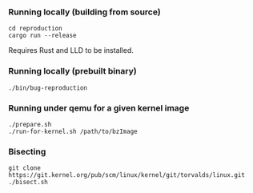 ### Running locally (building from source)

```
cd reproduction
cargo run --release
```

Requires Rust and LLD to be installed.

### Running locally (prebuilt binary)

```
./bin/bug-reproduction
```

### Running under qemu for a given kernel image

```
./prepare.sh
./run-for-kernel.sh /path/to/bzImage
```

### Bisecting

```
git clone https://git.kernel.org/pub/scm/linux/kernel/git/torvalds/linux.git
./bisect.sh
```
